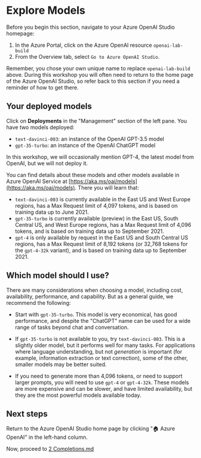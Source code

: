 # Explore Models

Before you begin this section, navigate to your Azure OpenAI Studio homepage:

1. In the Azure Portal, click on the Azure OpenAI resource `openai-lab-build`
1.  From the Overview tab, select `Go to Azure OpenAI Studio`.

Remember, you chose your own unique name to replace `openai-lab-build` above. During this workshop you will often need to return to the home page of the Azure OpenAI Studio, so refer back to this section if you need a reminder of how to get there.

## Your deployed models

Click on **Deployments** in the "Management" section of the left pane. You have two models deployed:

* `text-davinci-003`: an instance of the OpenAI GPT-3.5 model
* `gpt-35-turbo`: an instance of the OpenAI ChatGPT model 

In this workshop, we will occasionally mention GPT-4, the latest model from OpenAI, but we will not deploy it.

You can find details about these models and other models available in Azure OpenAI Service at [https://aka.ms/oai/models](https://aka.ms/oai/models). There you will learn that:

* `text-davinci-003` is currently available in the East US and West Europe regions, has a Max Request limit of 4,097 tokens, and is based on training data up to June 2021.
* `gpt-35-turbo` is currently available (preview) in the East US, South Central US, and West Europe regions, has a Max Request limit of 4,096 tokens, and is based on training data up to September 2021.
* `gpt-4` is only available by request in the East US and South Central US regions, has a Max Request limit of 8,192 tokens (or 32,768 tokens for the `gpt-4-32k` variant), and is based on training data up to September 2021.

## Which model should I use?

There are many considerations when choosing a model, including cost, availability, performance, and capability. But as a general guide, we recommend the following:

* Start with `gpt-35-turbo`. This model is very economical, has good performance, and despite the "ChatGPT" name can be used for a wide range of tasks beyond chat and conversation.

* If `gpt-35-turbo` is not available to you, try `text-davinci-003`. This is a slightly older model, but it performs well for many tasks. For applications where language understanding, but not *generation* is important (for example, information extraction or text correction), some of the other, smaller models may be better suited.

* If you need to generate more than 4,096 tokens, or need to support larger prompts, you will need to use `gpt-4` or `gpt-4-32k`. These models are more expensive and can be slower, and have limited availability, but they are the most powerful models available today.

## Next steps

Return to the Azure OpenAI Studio home page by clicking "🏠 Azure OpenAI" in the left-hand column.

Now, proceed to [2 Completions.md](2%20Completions.md) 
